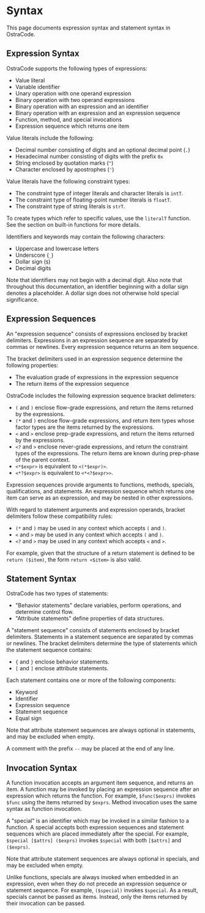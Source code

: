 
# Syntax

This page documents expression syntax and statement syntax in OstraCode.

## Expression Syntax

OstraCode supports the following types of expressions:

* Value literal
* Variable identifier
* Unary operation with one operand expression
* Binary operation with two operand expressions
* Binary operation with an expression and an identifier
* Binary operation with an expression and an expression sequence
* Function, method, and special invocations
* Expression sequence which returns one item

Value literals include the following:

* Decimal number consisting of digits and an optional decimal point (`.`)
* Hexadecimal number consisting of digits with the prefix `0x`
* String enclosed by quotation marks (`"`)
* Character enclosed by apostrophes (`'`)

Value literals have the following constraint types:

* The constraint type of integer literals and character literals is `intT`.
* The constraint type of floating-point number literals is `floatT`.
* The constraint type of string literals is `strT`.

To create types which refer to specific values, use the `literalT` function. See the section on built-in functions for more details.

Identifiers and keywords may contain the following characters:

* Uppercase and lowercase letters
* Underscore (`_`)
* Dollar sign (`$`)
* Decimal digits

Note that identifiers may not begin with a decimal digit. Also note that throughout this documentation, an identifier beginning with a dollar sign denotes a placeholder. A dollar sign does not otherwise hold special significance.

## Expression Sequences

An "expression sequence" consists of expressions enclosed by bracket delimiters. Expressions in an expression sequence are separated by commas or newlines. Every expression sequence returns an item sequence.

The bracket delimiters used in an expression sequence determine the following properties:

* The evaluation grade of expressions in the expression sequence
* The return items of the expression sequence

OstraCode includes the following expression sequence bracket delimeters:

* `(` and `)` enclose flow-grade expressions, and return the items returned by the expressions.
* `(*` and `)` enclose flow-grade expressions, and return item types whose factor types are the items returned by the expressions.
* `<` and `>` enclose prep-grade expressions, and return the items returned by the expressions.
* `<?` and `>` enclose never-grade expressions, and return the constraint types of the expressions. The return items are known during prep-phase of the parent context.
* `<*$expr>` is equivalent to `<(*$expr)>`.
* `<*?$expr>` is equivalent to `<*<?$expr>>`.

Expression sequences provide arguments to functions, methods, specials, qualifications, and statements. An expression sequence which returns one item can serve as an expression, and may be nested in other expressions.

With regard to statement arguments and expression operands, bracket delimiters follow these compatibility rules:

* `(*` and `)` may be used in any context which accepts `(` and `)`.
* `<` and `>` may be used in any context which accepts `(` and `)`.
* `<?` and `>` may be used in any context which accepts `<` and `>`.

For example, given that the structure of a return statement is defined to be `return ($item)`, the form `return <$item>` is also valid.

## Statement Syntax

OstraCode has two types of statements:

* "Behavior statements" declare variables, perform operations, and determine control flow.
* "Attribute statements" define properties of data structures.

A "statement sequence" consists of statements enclosed by bracket delimiters. Statements in a statement sequence are separated by commas or newlines. The bracket delimiters determine the type of statements which the statement sequence contains:

* `{` and `}` enclose behavior statements.
* `[` and `]` enclose attribute statements.

Each statement contains one or more of the following components:

* Keyword
* Identifier
* Expression sequence
* Statement sequence
* Equal sign

Note that attribute statement sequences are always optional in statements, and may be excluded when empty.

A comment with the prefix `--` may be placed at the end of any line.

## Invocation Syntax

A function invocation accepts an argument item sequence, and returns an item. A function may be invoked by placing an expression sequence after an expression which returns the function. For example, `$func($exprs)` invokes `$func` using the items returned by `$exprs`. Method invocation uses the same syntax as function invocation.

A "special" is an identifier which may be invoked in a similar fashion to a function. A special accepts both expression sequences and statement sequences which are placed immediately after the special. For example, `$special [$attrs] ($exprs)` invokes `$special` with both `[$attrs]` and `($exprs)`.

Note that attribute statement sequences are always optional in specials, and may be excluded when empty.

Unlike functions, specials are always invoked when embedded in an expression, even when they do not precede an expression sequence or statement sequence. For example, `($special)` invokes `$special`. As a result, specials cannot be passed as items. Instead, only the items returned by their invocation can be passed.


